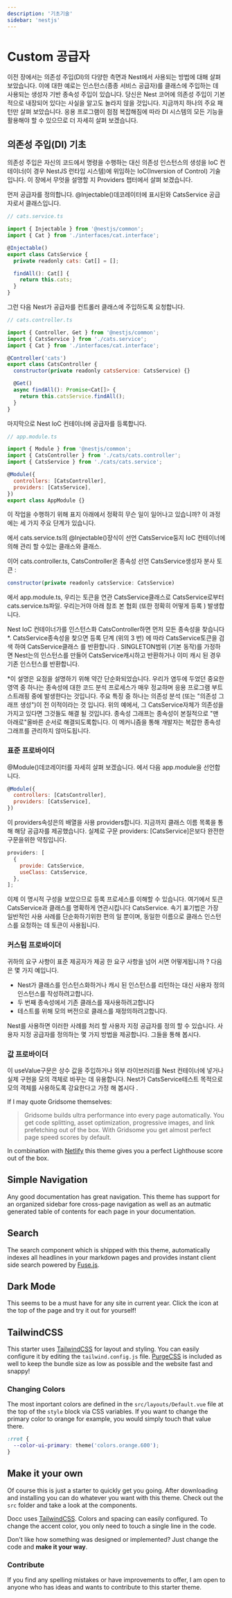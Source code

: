 ```yaml
---
description: '기초기술'
sidebar: 'nestjs'
---
```


# Custom 공급자

이전 장에서는 의존성 주입(DI)의 다양한 측면과 Nest에서 사용되는 방법에 대해 살펴 보았습니다. 이에 대한 예로는 인스턴스(종종 서비스 공급자)를 클래스에 주입하는 데 사용되는 생성자 기반 종속성 주입이 있습니다. 당신은 Nest 코어에 의존성 주입이 기본적으로 내장되어 있다는 사실을 알고도 놀라지 않을 것입니다. 지금까지 하나의 주요 패턴만 살펴 보았습니다. 응용 프로그램이 점점 복잡해짐에 따라 DI 시스템의 모든 기능을 활용해야 할 수 있으므로 더 자세히 살펴 보겠습니다.


## 의존성 주입(DI) 기초

의존성 주입은 자신의 코드에서 명령을 수행하는 대신 의존성 인스턴스의 생성을 IoC 컨테이너(이 경우 NestJS 런타임 시스템)에 위임하는 IoC(Inversion of Control) 기술입니다. 이 장에서 무엇을 설명할 지 Providers 챕터에서 살펴 보겠습니다.

먼저 공급자를 정의합니다. @Injectable()데코레이터에 표시된와 CatsService 공급자로서 클래스입니다.

```js 
// cats.service.ts

import { Injectable } from '@nestjs/common';
import { Cat } from './interfaces/cat.interface';

@Injectable()
export class CatsService {
  private readonly cats: Cat[] = [];

  findAll(): Cat[] {
    return this.cats;
  }
}
```

그런 다음 Nest가 공급자를 컨트롤러 클래스에 주입하도록 요청합니다.

```js 
// cats.controller.ts

import { Controller, Get } from '@nestjs/common';
import { CatsService } from './cats.service';
import { Cat } from './interfaces/cat.interface';

@Controller('cats')
export class CatsController {
  constructor(private readonly catsService: CatsService) {}

  @Get()
  async findAll(): Promise<Cat[]> {
    return this.catsService.findAll();
  }
}
```

마지막으로 Nest IoC 컨테이너에 공급자를 등록합니다.

```js 
// app.module.ts

import { Module } from '@nestjs/common';
import { CatsController } from './cats/cats.controller';
import { CatsService } from './cats/cats.service';

@Module({
  controllers: [CatsController],
  providers: [CatsService],
})
export class AppModule {}
```

이 작업을 수행하기 위해 표지 아래에서 정확히 무슨 일이 일어나고 있습니까? 이 과정에는 세 가지 주요 단계가 있습니다.

에서 cats.service.ts의 @Injectable()장식이 선언 CatsService둥지 IoC 컨테이너에 의해 관리 할 수있는 클래스와 클래스.

이어 cats.controller.ts, CatsController온 종속성 선언 CatsService생성자 분사 토큰 :

```js 
constructor(private readonly catsService: CatsService)
```

에서 app.module.ts, 우리는 토큰을 연관 CatsService클래스로 CatsService로부터 cats.service.ts파일. 우리는거야 아래 참조 본 협회 (또한 정확히 어떻게 등록 ) 발생합니다.

Nest IoC 컨테이너가를 인스턴스화 CatsController하면 먼저 모든 종속성을 찾습니다 *. CatsService종속성을 찾으면 등록 단계 (위의 3 번) 에 따라 CatsService토큰을 검색 하여 CatsService클래스 를 반환합니다 . SINGLETON범위 (기본 동작)를 가정하면 Nest는의 인스턴스를 만들어 CatsService캐시하고 반환하거나 이미 캐시 된 경우 기존 인스턴스를 반환합니다.

*이 설명은 요점을 설명하기 위해 약간 단순화되었습니다. 우리가 염두에 두었던 중요한 영역 중 하나는 종속성에 대한 코드 분석 프로세스가 매우 정교하며 응용 프로그램 부트 스트래핑 중에 발생한다는 것입니다. 주요 특징 중 하나는 의존성 분석 (또는 "의존성 그래프 생성")이 전 이적이라는 것 입니다. 위의 예에서, 그 CatsService자체가 의존성을 가지고 있다면 그것들도 해결 될 것입니다. 종속성 그래프는 종속성이 본질적으로 "맨 아래로"올바른 순서로 해결되도록합니다. 이 메커니즘을 통해 개발자는 복잡한 종속성 그래프를 관리하지 않아도됩니다.


### 표준 프로바이더

@Module()데코레이터를 자세히 살펴 보겠습니다. 에서 다음 app.module을 선언합니다.

```js 
@Module({
  controllers: [CatsController],
  providers: [CatsService],
})
```

이 providers속성은의 배열을 사용 providers합니다. 지금까지 클래스 이름 목록을 통해 해당 공급자를 제공했습니다. 실제로 구문 providers: [CatsService]은보다 완전한 구문을위한 약칭입니다.

```js 
providers: [
  {
    provide: CatsService,
    useClass: CatsService,
  },
];
```

이제 이 명시적 구성을 보았으므로 등록 프로세스를 이해할 수 있습니다. 여기에서 토큰 CatsService과 클래스를 명확하게 연관시킵니다 CatsService. 속기 표기법은 가장 일반적인 사용 사례를 단순화하기위한 편의 일 뿐이며, 동일한 이름으로 클래스 인스턴스를 요청하는 데 토큰이 사용됩니다.


### 커스텀 프로바이더

귀하의 요구 사항이 표준 제공자가 제공 한 요구 사항을 넘어 서면 어떻게됩니까 ? 다음은 몇 가지 예입니다.

- Nest가 클래스를 인스턴스화하거나 캐시 된 인스턴스를 리턴하는 대신 사용자 정의 인스턴스를 작성하려고합니다.
- 두 번째 종속성에서 기존 클래스를 재사용하려고합니다
- 테스트를 위해 모의 버전으로 클래스를 재정의하려고합니다.

Nest를 사용하면 이러한 사례를 처리 할 사용자 지정 공급자를 정의 할 수 있습니다. 사용자 지정 공급자를 정의하는 몇 가지 방법을 제공합니다. 그들을 통해 봅시다.


### 값 프로바이더

이 useValue구문은 상수 값을 주입하거나 외부 라이브러리를 Nest 컨테이너에 넣거나 실제 구현을 모의 객체로 바꾸는 데 유용합니다. Nest가 CatsService테스트 목적으로 모의 객체를 사용하도록 강요한다고 가정 해 봅시다 .










If I may quote Gridsome themselves:

> Gridsome builds ultra performance into every page automatically. You get code splitting, asset optimization, progressive images, and link prefetching out of the box. With Gridsome you get almost perfect page speed scores by default.

In combination with [Netlify](https://www.netlify.com/) this theme gives you a perfect Lighthouse score out of the box.

## Simple Navigation

Any good documentation has great navigation. This theme has support for an organized sidebar fore cross-page navigation as well as an autmatic generated table of contents for each page in your documentation.

## Search

The search component which is shipped with this theme, automatically indexes all headlines in your markdown pages and provides instant client side search powered by [Fuse.js](https://fusejs.io/).

## Dark Mode

This seems to be a must have for any site in current year. Click the icon at the top of the page and try it out for yourself!

## TailwindCSS

This starter uses [TailwindCSS](https://tailwindcss.com/) for layout and styling. You can easily configure it by editing the `tailwind.config.js` file. [PurgeCSS](https://purgecss.com/) is included as well to keep the bundle size as low as possible and the website fast and snappy!

### Changing Colors

The most inportant colors are defined in the `src/layouts/Default.vue` file at the top of the `style` block via CSS variables. If you want to change the primary color to orange for example, you would simply touch that value there.

```css
:rrot {
  --color-ui-primary: theme('colors.orange.600');
}
```

## Make it your own

Of course this is just a starter to quickly get you going. After downloading and installing you can do whatever you want with this theme. Check out the `src` folder and take a look at the components.

Docc uses [TailwindCSS](https://tailwindcss.com/). Colors and spacing can easily configured. To change the accent color, you only need to touch a single line in the code.

Don't like how something was designed or implemented? Just change the code and **make it your way**.

### Contribute

If you find any spelling mistakes or have improvements to offer, I am open to anyone who has ideas and wants to contribute to this starter theme.
